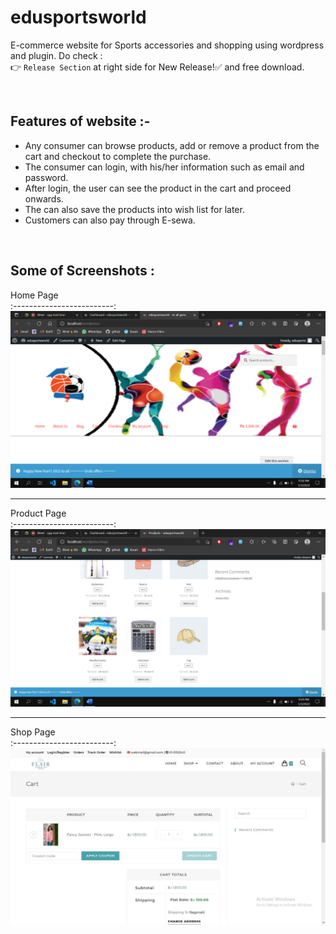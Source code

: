 # edusportsworld
E-commerce website for Sports accessories and shopping using wordpress and plugin.
Do check : <br>
👉 `Release Section` at right side for New Release!✅ and free download.


<br>

## Features of website :-
*	Any consumer can browse products, add or remove a product from the cart and checkout to complete the purchase. 
* The consumer can login, with his/her information such as email and password. 
* After login, the user can see the product in the cart and proceed onwards. 
* The can also save the products into wish list for later.
* Customers can also pay through E-sewa.

<br>

## Some of Screenshots :

Home Page             
:-------------------------:
![homepage](https://raw.githubusercontent.com/diveshthapa/edusportsworld/main/images/homepage.png)
<hr>

Product Page             
:-------------------------:
![productpage](https://raw.githubusercontent.com/diveshthapa/edusportsworld/main/images/product%20page.jpg)
<hr>

Shop Page             
:-------------------------:
![shoppage](https://raw.githubusercontent.com/diveshthapa/edusportsworld/main/images/shop%20page.jpg)
